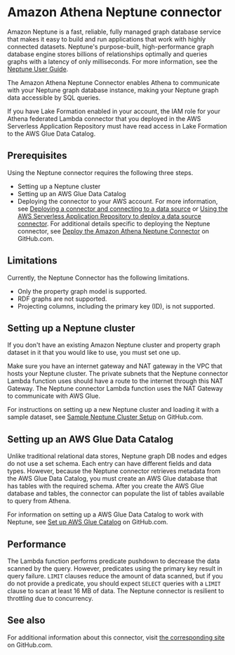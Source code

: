 # Amazon Athena Neptune connector<a name="connectors-neptune"></a>

Amazon Neptune is a fast, reliable, fully managed graph database service that makes it easy to build and run applications that work with highly connected datasets\. Neptune's purpose\-built, high\-performance graph database engine stores billions of relationships optimally and queries graphs with a latency of only milliseconds\. For more information, see the [Neptune User Guide](https://docs.aws.amazon.com/neptune/latest/userguide/intro.html)\.

The Amazon Athena Neptune Connector enables Athena to communicate with your Neptune graph database instance, making your Neptune graph data accessible by SQL queries\.

If you have Lake Formation enabled in your account, the IAM role for your Athena federated Lambda connector that you deployed in the AWS Serverless Application Repository must have read access in Lake Formation to the AWS Glue Data Catalog\.

## Prerequisites<a name="connectors-neptune-prerequisites"></a>

Using the Neptune connector requires the following three steps\.
+ Setting up a Neptune cluster
+ Setting up an AWS Glue Data Catalog
+ Deploying the connector to your AWS account\. For more information, see [Deploying a connector and connecting to a data source](connect-to-a-data-source-lambda.md) or [Using the AWS Serverless Application Repository to deploy a data source connector](connect-data-source-serverless-app-repo.md)\. For additional details specific to deploying the Neptune connector, see [Deploy the Amazon Athena Neptune Connector](https://github.com/awslabs/aws-athena-query-federation/tree/master/athena-neptune/docs/neptune-connector-setup) on GitHub\.com\.

## Limitations<a name="connectors-neptune-limitations"></a>

Currently, the Neptune Connector has the following limitations\.
+ Only the property graph model is supported\.
+ RDF graphs are not supported\.
+ Projecting columns, including the primary key \(ID\), is not supported\. 

## Setting up a Neptune cluster<a name="connectors-neptune-setting-up-a-neptune-cluster"></a>

If you don't have an existing Amazon Neptune cluster and property graph dataset in it that you would like to use, you must set one up\.

Make sure you have an internet gateway and NAT gateway in the VPC that hosts your Neptune cluster\. The private subnets that the Neptune connector Lambda function uses should have a route to the internet through this NAT Gateway\. The Neptune connector Lambda function uses the NAT Gateway to communicate with AWS Glue\.

For instructions on setting up a new Neptune cluster and loading it with a sample dataset, see [Sample Neptune Cluster Setup](https://github.com/awslabs/aws-athena-query-federation/tree/master/athena-neptune/docs/neptune-cluster-setup) on GitHub\.com\.

## Setting up an AWS Glue Data Catalog<a name="connectors-neptune-setting-up-an-aws-glue-data-catalog"></a>

Unlike traditional relational data stores, Neptune graph DB nodes and edges do not use a set schema\. Each entry can have different fields and data types\. However, because the Neptune connector retrieves metadata from the AWS Glue Data Catalog, you must create an AWS Glue database that has tables with the required schema\. After you create the AWS Glue database and tables, the connector can populate the list of tables available to query from Athena\.

For information on setting up a AWS Glue Data Catalog to work with Neptune, see [Set up AWS Glue Catalog](https://github.com/awslabs/aws-athena-query-federation/tree/master/athena-neptune/docs/aws-glue-sample-scripts) on GitHub\.com\.

## Performance<a name="connectors-neptune-performance"></a>

The Lambda function performs predicate pushdown to decrease the data scanned by the query\. However, predicates using the primary key result in query failure\. `LIMIT` clauses reduce the amount of data scanned, but if you do not provide a predicate, you should expect `SELECT` queries with a `LIMIT` clause to scan at least 16 MB of data\. The Neptune connector is resilient to throttling due to concurrency\.

## See also<a name="connectors-neptune-see-also"></a>

For additional information about this connector, visit [the corresponding site](https://github.com/awslabs/aws-athena-query-federation/tree/master/athena-neptune) on GitHub\.com\.